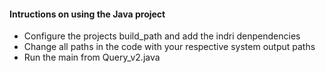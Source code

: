 #### Intructions on using the Java project
* Configure the projects build_path and add the indri denpendencies
* Change all paths in the code with your respective system output paths
* Run the main from Query_v2.java
